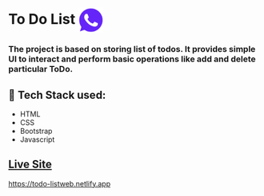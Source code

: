 # To Do List      <img align="center" width="50" height="50" src="static/img/chat.png">
### The project is based on storing list of todos. It provides simple UI to interact and perform basic operations like add and delete particular ToDo.
## :rocket: Tech Stack used: 
- HTML
- CSS
- Bootstrap
- Javascript

## [Live Site](https://todo-listweb.netlify.app)
https://todo-listweb.netlify.app
